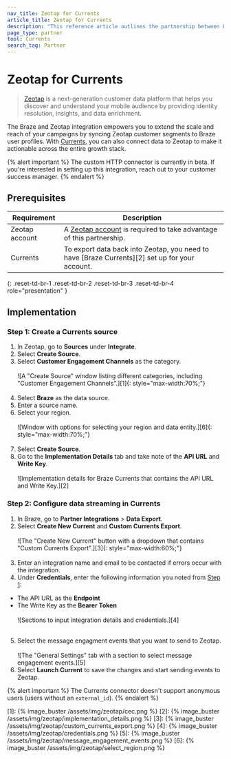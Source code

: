 ```yaml
---
nav_title: Zeotap for Currents
article_title: Zeotap for Currents
description: "This reference article outlines the partnership between Braze Currents and Zeotap, a next-generation customer data platform that helps you discover and understand your mobile audience by providing identity resolution, insights, and data enrichment."
page_type: partner
tool: Currents
search_tag: Partner
---
```


# Zeotap for Currents

> [Zeotap](https://zeotap.com/) is a next-generation customer data platform that helps you discover and understand your mobile audience by providing identity resolution, insights, and data enrichment.

The Braze and Zeotap integration empowers you to extend the scale and reach of your campaigns by syncing Zeotap customer segments to Braze user profiles. With [Currents]({{site.baseurl}}/user_guide/data_and_analytics/braze_currents/), you can also connect data to Zeotap to make it actionable across the entire growth stack.

{% alert important %}
The custom HTTP connector is currently in beta. If you're interested in setting up this integration, reach out to your customer success manager.
{% endalert %}

## Prerequisites

| Requirement | Description |
| --- | --- |
|Zeotap account | A [Zeotap account](https://zeotap.com/) is required to take advantage of this partnership. |
| Currents | To export data back into Zeotap, you need to have [Braze Currents][2] set up for your account. |
{: .reset-td-br-1 .reset-td-br-2 .reset-td-br-3 .reset-td-br-4 role="presentation" }

## Implementation

### Step 1: Create a Currents source

1. In Zeotap, go to **Sources** under **Integrate**.
2. Select **Create Source**.
3. Select **Customer Engagement Channels** as the category.<br><br>![A "Create Source" window listing different categories, including "Customer Engagement Channels".][1]{: style="max-width:70%;"}<br><br>
4. Select **Braze** as the data source.
5. Enter a source name.
6. Select your region.<br><br>![Window with options for selecting your region and data entity.][6]{: style="max-width:70%;"}<br><br>
7. Select **Create Source**.
8. Go to the **Implementation Details** tab and take note of the **API URL** and **Write Key**.<br><br>![Implementation details for Braze Currents that contains the API URL and Write Key.][2]

### Step 2: Configure data streaming in Currents

1. In Braze, go to **Partner Integrations** > **Data Export**.
2. Select **Create New Current** and **Custom Currents Export**.<br><br>![The "Create New Current" button with a dropdown that contains "Custom Currents Export".][3]{: style="max-width:60%;"}<br><br>
3. Enter an integration name and email to be contacted if errors occur with the integration.
4. Under **Credentials**, enter the following information you noted from [Step 1](#step-1-create-a-currents-source):
- The API URL as the **Endpoint**
- The Write Key as the **Bearer Token**<br><br>![Sections to input integration details and credentials.][4]<br><br>
5. Select the message engagment events that you want to send to Zeotap.<br><br>![The "General Settings" tab with a section to select message engagement events.][5]
6. Select **Launch Current** to save the changes and start sending events to Zeotap.

{% alert important %}
The Currents connector doesn't support anonymous users (users without an `external_id`).
{% endalert %}

[1]: {% image_buster /assets/img/zeotap/cec.png %}
[2]: {% image_buster /assets/img/zeotap/implementation_details.png %}
[3]: {% image_buster /assets/img/zeotap/custom_currents_export.png %}
[4]: {% image_buster /assets/img/zeotap/credentials.png %}
[5]: {% image_buster /assets/img/zeotap/message_engagement_events.png %}
[6]: {% image_buster /assets/img/zeotap/select_region.png %}